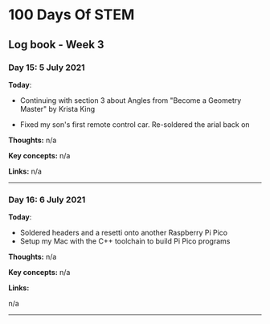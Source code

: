 # 100 Days Of STEM

## Log book - Week 3

### Day 15: 5 July 2021

**Today**: 

* Continuing with section 3 about Angles from "Become a Geometry Master" by Krista King

* Fixed my son's first remote control car. Re-soldered the arial back on

**Thoughts:** n/a

**Key concepts:** n/a

**Links:** n/a

---

### Day 16: 6 July 2021

**Today**: 

* Soldered headers and a resetti onto another Raspberry Pi Pico
* Setup my Mac with the C++ toolchain to build Pi Pico programs

**Thoughts:** n/a

**Key concepts:** n/a

**Links:**

n/a

---

